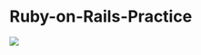 # Ruby-on-Rails-Practice

<img src = "https://miro.medium.com/max/800/1*Pr8GffnQMojxKwRqCRsGZw.gif"> 
